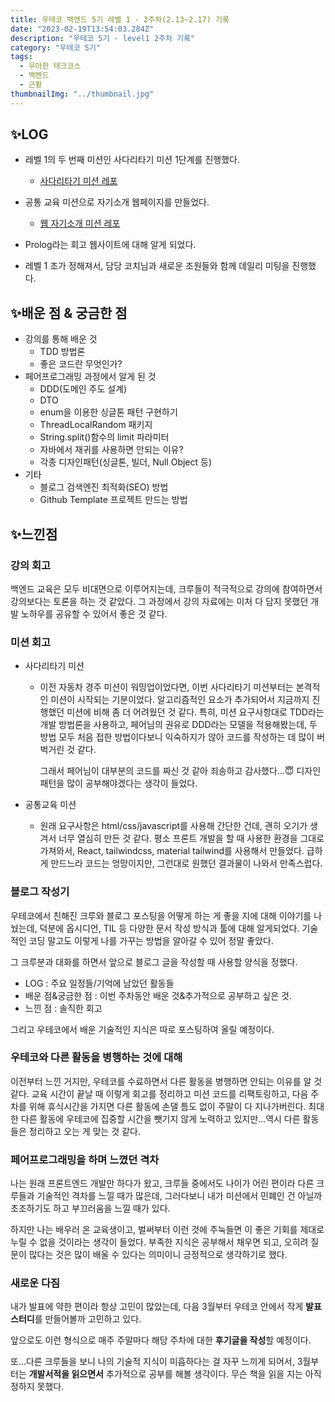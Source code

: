 ```yaml
---
title: 우테코 백엔드 5기 레벨 1 - 2주차(2.13~2.17) 기록
date: "2023-02-19T13:54:03.284Z"
description: "우테코 5기 - level1 2주차 기록"
category: "우테코 5기"
tags:
  - 우아한 테크코스
  - 백엔드
  - 근황
thumbnailImg: "../thumbnail.jpg"
---
```


## ✨LOG

- 레벨 1의 두 번째 미션인 사다리타기 미션 1단계를 진행했다.

  - [사다리타기 미션 레포](https://github.com/amaran-th/java-ladder)

- 공통 교육 미션으로 자기소개 웹페이지를 만들었다.

  - [웹 자기소개 미션 레포](https://github.com/amaran-th/web-introduction)

- Prolog라는 회고 웹사이트에 대해 알게 되었다.
- 레벨 1 조가 정해져서, 담당 코치님과 새로운 조원들와 함께 데일리 미팅을 진행했다.

## ✨배운 점 & 궁금한 점

- 강의를 통해 배운 것
  - TDD 방법론
  - 좋은 코드란 무엇인가?
- 페어프로그래밍 과정에서 알게 된 것
  - DDD(도메인 주도 설계)
  - DTO
  - enum을 이용한 싱글톤 패턴 구현하기
  - ThreadLocalRandom 패키지
  - String.split()함수의 limit 파라미터
  - 자바에서 재귀를 사용하면 안되는 이유?
  - 각종 디자인패턴(싱글톤, 빌더, Null Object 등)
- 기타
  - 블로그 검색엔진 최적화(SEO) 방법
  - Github Template 프로젝트 만드는 방법

## ✨느낀점

### 강의 회고

백엔드 교육은 모두 비대면으로 이루어지는데, 크루들이 적극적으로 강의에 참여하면서 강의보다는 토론을 하는 것 같았다. 그 과정에서 강의 자료에는 미처 다 담지 못했던 개발 노하우를 공유할 수 있어서 좋은 것 같다.

### 미션 회고

- 사다리타기 미션

  - 이전 자동차 경주 미션이 워밍업이었다면, 이번 사다리타기 미션부터는 본격적인 미션이 시작되는 기분이었다.
    알고리즘적인 요소가 추가되어서 지금까지 진행했던 미션에 비해 좀 더 어려웠던 것 같다. 특히, 미션 요구사항대로 TDD라는 개발 방법론을 사용하고, 페어님의 권유로 DDD라는 모델을 적용해봤는데, 두 방법 모두 처음 접한 방법이다보니 익숙하지가 않아 코드를 작성하는 데 많이 버벅거린 것 같다.

    그래서 페어님이 대부분의 코드를 짜신 것 같아 죄송하고 감사했다...😇
    디자인 패턴을 많이 공부해야겠다는 생각이 들었다.

- 공통교육 미션
  - 원래 요구사항은 html/css/javascript를 사용해 간단한 건데, 괜히 오기가 생겨서 너무 열심히 만든 것 같다. 평소 프론트 개발을 할 때 사용한 환경을 그대로 가져와서, React, tailwindcss, material tailwind를 사용해서 만들었다. 급하게 만드느라 코드는 엉망이지만, 그런대로 원했던 결과물이 나와서 만족스럽다.

### 블로그 작성기

우테코에서 친해진 크루와 블로그 포스팅을 어떻게 하는 게 좋을 지에 대해 이야기를 나눴는데, 덕분에 옵시디언, TIL 등 다양한 문서 작성 방식과 툴에 대해 알게되었다.
기술적인 코딩 말고도 이렇게 나를 가꾸는 방법을 알아갈 수 있어 정말 좋았다.

그 크루분과 대화를 하면서 앞으로 블로그 글을 작성할 때 사용할 양식을 정했다.

- LOG : 주요 일정들/기억에 남았던 활동들
- 배운 점&궁금한 점 : 이번 주차동안 배운 것&추가적으로 공부하고 싶은 것.
- 느낀 점 : 솔직한 회고

그리고 우테코에서 배운 기술적인 지식은 따로 포스팅하여 올릴 예정이다.

### 우테코와 다른 활동을 병행하는 것에 대해

이전부터 느낀 거지만, 우테코를 수료하면서 다른 활동을 병행하면 안되는 이유를 알 것 같다. 교육 시간이 끝날 때 이렇게 회고를 정리하고 미션 코드를 리팩토링하고, 다음 주차를 위해 휴식시간을 가지면 다른 활동에 손댈 틈도 없이 주말이 다 지나가버린다. 최대한 다른 활동에 우테코에 집중할 시간을 뺏기지 않게 노력하고 있지만…역시 다른 활동들은 정리하고 오는 게 맞는 것 같다.

### 페어프로그래밍을 하며 느꼈던 격차

나는 원래 프론트엔드 개발만 하다가 왔고, 크루들 중에서도 나이가 어린 편이라 다른 크루들과 기술적인 격차를 느낄 때가 많은데, 그러다보니 내가 미션에서 민폐인 건 아닐까 초조하기도 하고 부끄러움을 느낄 때가 있다.

하지만 나는 배우러 온 교육생이고, 벌써부터 이런 것에 주눅들면 이 좋은 기회를 제대로 누릴 수 없을 것이라는 생각이 들었다. 부족한 지식은 공부해서 채우면 되고, 오히려 질문이 많다는 것은 많이 배울 수 있다는 의미이니 긍정적으로 생각하기로 했다.

### 새로운 다짐

내가 발표에 약한 편이라 항상 고민이 많았는데, 다음 3월부터 우테코 안에서 작게 **발표 스터디**를 만들어볼까 고민하고 있다.

앞으로도 이런 형식으로 매주 주말마다 해당 주차에 대한 **후기글을 작성**할 예정이다.

또…다른 크루들을 보니 나의 기술적 지식이 미흡하다는 걸 자꾸 느끼게 되어서, 3월부터는 **개발서적을 읽으면서** 추가적으로 공부를 해볼 생각이다. 무슨 책을 읽을 지는 아직 정하지 못했다.
